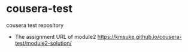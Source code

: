 # cousera-test
cousera test repository
- The assignment URL of module2
https://kmsuke.github.io/cousera-test/module2-solution/
